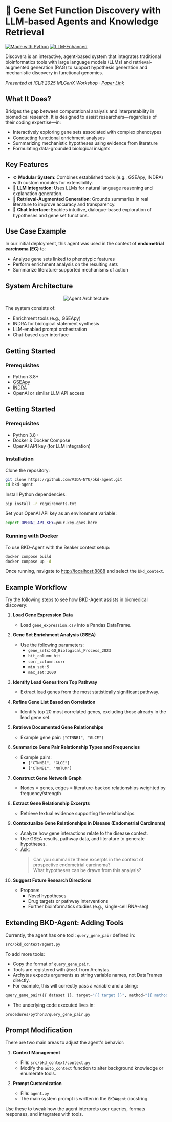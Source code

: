 # 🧬 Gene Set Function Discovery with LLM-based Agents and Knowledge Retrieval

[![Made with Python](https://img.shields.io/badge/Made%20with-Python-blue)](https://www.python.org/)
[![LLM-Enhanced](https://img.shields.io/badge/Powered%20by-LLMs-blueviolet)]()


Discovera is an interactive, agent-based system that integrates traditional bioinformatics tools with large language models (LLMs) and retrieval-augmented generation (RAG) to support hypothesis generation and mechanistic discovery in functional genomics.

*Presented at ICLR 2025 MLGenX Workshop · [Paper Link](https://mlgenx.github.io/)*

## What It Does?

Bridges the gap between computational analysis and interpretability in biomedical research. It is designed to assist researchers—regardless of their coding expertise—in:

- Interactively exploring gene sets associated with complex phenotypes  
- Conducting functional enrichment analyses  
- Summarizing mechanistic hypotheses using evidence from literature  
- Formulating data-grounded biological insights  

## Key Features

- ⚙️ **Modular System**: Combines established tools (e.g., GSEApy, INDRA) with custom modules for extensibility.  
- 📖 **LLM Integration**: Uses LLMs for natural language reasoning and explanation generation.  
- 🔎 **Retrieval-Augmented Generation**: Grounds summaries in real literature to improve accuracy and transparency.  
- 💬 **Chat Interface**: Enables intuitive, dialogue-based exploration of hypotheses and gene set functions.  

## Use Case Example

In our initial deployment, this agent was used in the context of **endometrial carcinoma (EC)** to:

- Analyze gene sets linked to phenotypic features  
- Perform enrichment analysis on the resulting sets  
- Summarize literature-supported mechanisms of action  

## System Architecture

<p align="center">
  <img src="images/system.svg" alt="Agent Architecture" />
</p>

The system consists of:
- Enrichment tools (e.g., GSEApy)  
- INDRA for biological statement synthesis  
- LLM-enabled prompt orchestration  
- Chat-based user interface  

## Getting Started

### Prerequisites

- Python 3.8+  
- [GSEApy](https://gseapy.readthedocs.io/)  
- [INDRA](https://indra.readthedocs.io/)  
- OpenAI or similar LLM API access

## Getting Started

### Prerequisites

- Python 3.8+
- Docker & Docker Compose
- OpenAI API key (for LLM integration)

### Installation

Clone the repository:

```bash
git clone https://github.com/VIDA-NYU/bkd-agent.git
cd bkd-agent
```

Install Python dependencies:
```bash
pip install -r requirements.txt
```

Set your OpenAI API key as an environment variable:
```bash
export OPENAI_API_KEY=your-key-goes-here
```

### Running with Docker

To use BKD-Agent with the Beaker context setup:

```bash
docker compose build
docker compose up -d
```

Once running, navigate to [http://localhost:8888](http://localhost:8888) and select the `bkd_context`.

## Example Workflow

Try the following steps to see how BKD-Agent assists in biomedical discovery:

1. **Load Gene Expression Data**  
   - Load `gene_expression.csv` into a Pandas DataFrame.

2. **Gene Set Enrichment Analysis (GSEA)**  
   - Use the following parameters:  
     - `gene_sets`: `GO_Biological_Process_2023`  
     - `hit_column`: `hit`  
     - `corr_column`: `corr`  
     - `min_set`: `5`  
     - `max_set`: `2000`

3. **Identify Lead Genes from Top Pathway**  
   - Extract lead genes from the most statistically significant pathway.

4. **Refine Gene List Based on Correlation**  
   - Identify top 20 most correlated genes, excluding those already in the lead gene set.

5. **Retrieve Documented Gene Relationships**  
   - Example gene pair: `["CTNNB1", "GLCE"]`

6. **Summarize Gene Pair Relationship Types and Frequencies**  
   - Example pairs:  
     - `["CTNNB1", "GLCE"]`  
     - `["CTNNB1", "NOTUM"]`

7. **Construct Gene Network Graph**  
   - Nodes = genes, edges = literature-backed relationships weighted by frequency/strength

8. **Extract Gene Relationship Excerpts**  
   - Retrieve textual evidence supporting the relationships.

9. **Contextualize Gene Relationships in Disease (Endometrial Carcinoma)**  
   - Analyze how gene interactions relate to the disease context.  
   - Use GSEA results, pathway data, and literature to generate hypotheses.  
   - Ask:  
     > Can you summarize these excerpts in the context of prospective endometrial carcinoma?  
     > What hypotheses can be drawn from this analysis?

10. **Suggest Future Research Directions**  
    - Propose:  
      - Novel hypotheses  
      - Drug targets or pathway interventions  
      - Further bioinformatics studies (e.g., single-cell RNA-seq)

## Extending BKD-Agent: Adding Tools

Currently, the agent has one tool: `query_gene_pair` defined in:

```
src/bkd_context/agent.py
```

To add more tools:

- Copy the format of `query_gene_pair`.
- Tools are registered with `@tool` from Archytas.
- Archytas expects arguments as string variable names, not DataFrames directly.
- For example, this will correctly pass a variable and a string:

```python
query_gene_pair({{ dataset }}, target="{{ target }}", method="{{ method }}")
```

- The underlying code executed lives in:

```
procedures/python3/query_gene_pair.py
```

## Prompt Modification

There are two main areas to adjust the agent's behavior:

1. **Context Management**  
   - File: `src/bkd_context/context.py`  
   - Modify the `auto_context` function to alter background knowledge or enumerate tools.

2. **Prompt Customization**  
   - File: `agent.py`  
   - The main system prompt is written in the `BKDAgent` docstring.

Use these to tweak how the agent interprets user queries, formats responses, and integrates with tools.

[^iclr]: Discovera was presented at the [ICLR 2025 MLGenX Workshop](https://mlgenx.github.io/) on April 27, 2025.



